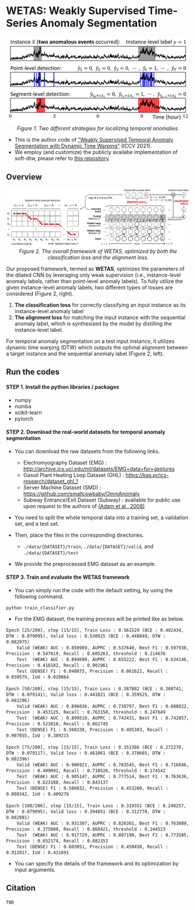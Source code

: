 # WETAS: Weakly Supervised Time-Series Anomaly Segmentation

<p align="center">
<img src="./figure/detection.png" width="500">
<br>
	<em> Figure 1. Two different strategies for localizing temporal anomalies. </em>	
</p>

- This is the author code of ["Weakly Supervised Temporal Anomaly Segmentation with Dynamic Time Warping"](https://to-be-updated) (ICCV 2021).
- We employ (and customize) the publicly availabe implementation of soft-dtw, please refer to [this repository](https://github.com/Maghoumi/pytorch-softdtw-cuda).

## Overview

<p align="center">
<img src="./figure/framework.png" width="1000">
<br>
	<em> Figure 2. The overall framework of WETAS, optimized by both the classification loss and the alignment loss. </em>
</p>

Our proposed framework, termed as **WETAS**, optimizes the parameters of the dilated CNN by leveraging only weak supervision (i.e., instance-level anomaly labels, rather than point-level anomaly labels).
To fully utilize the given instance-level anomaly labels, two different types of losses are considered (Figure 2, right).

1) **The classification loss** for correctly classifying an input instance as its instance-level anomaly label
2) **The alignment loss** for matching the input instance with the sequential anomaly label, which is synthesized by the model by distilling the instance-level label.

For temporal anomaly segmentation on a test input instance, it utilizes dynamic time warping (DTW) which outputs the optimal alignment between a target instance and the sequential anomaly label (Figure 2, left).

## Run the codes

#### STEP 1. Install the python libraries / packages

- numpy
- numba
- scikit-learn
- pytorch


#### STEP 2. Download the real-world datasets for temporal anomaly segmentation

- You can download the raw datasets from the following links.

  - Electromyography Dataset (EMG) : http://archive.ics.uci.edu/ml/datasets/EMG+data+for+gestures
  - Gasoil Plant Heating Loop Dataset (GHL) : https://kas.pr/ics-research/dataset_ghl_1
  - Server Machine Dataset (SMD) : https://github.com/smallcowbaby/OmniAnomaly
  - Subway Entrance/Exit Dataset (Subway) : available for public use upon request to the authors of [(Adam et al., 2008)](https://ieeexplore.ieee.org/document/4407716)

- You need to split the whole temporal data into a training set, a validation set, and a test set.
- Then, place the files in the corresponding directories.
  - `./data/{DATASET}/train`, `./data/{DATASET}/valid`, and `./data/{DATASET}/test`
- We provide the preprocessed EMG dataset as an example.


#### STEP 3. Train and evaluate the WETAS framework

- You can simply run the code with the default setting, by using the following command.

```
python train_classifier.py
```

- For the EMG dataset, the training process will be printed like as below.

```
Epoch [25/200], step [15/15], Train Loss : 0.561529 (BCE : 0.482434, DTW : 0.079095), Valid loss : 0.530925 (BCE : 0.448849, DTW : 0.082075)
	Valid (WEAK) AUC : 0.850989, AUPRC : 0.537640, Best F1 : 0.597938,  Precision : 0.547619, Recall : 0.605263, threshold : 0.214676
	Test  (WEAK) AUC : 0.894690, AUPRC : 0.655222, Best F1 : 0.634146, Precision : 0.418182, Recall : 0.901961
	Test (DENSE) F1 : 0.040875, Precision : 0.061622, Recall : 0.030579, IoU : 0.020864

Epoch [50/200], step [15/15], Train Loss : 0.387882 (BCE : 0.308741, DTW : 0.079141), Valid loss : 0.441821 (BCE : 0.359525, DTW : 0.082296)
	Valid (WEAK) AUC : 0.896036, AUPRC : 0.738797, Best F1 : 0.688822,  Precision : 0.453125, Recall : 0.763158, threshold : 0.247649
	Test  (WEAK) AUC : 0.899510, AUPRC : 0.743431, Best F1 : 0.742857, Precision : 0.523810, Recall : 0.862745
	Test (DENSE) F1 : 0.560338, Precision : 0.405383, Recall : 0.907055, IoU : 0.389215

Epoch [75/200], step [15/15], Train Loss : 0.351386 (BCE : 0.272270, DTW : 0.079117), Valid loss : 0.461061 (BCE : 0.378665, DTW : 0.082396)
	Valid (WEAK) AUC : 0.906921, AUPRC : 0.783545, Best F1 : 0.716846,  Precision : 0.409091, Recall : 0.710526, threshold : 0.174542
	Test  (WEAK) AUC : 0.905147, AUPRC : 0.777514, Best F1 : 0.763636, Precision : 0.623188, Recall : 0.843137
	Test (DENSE) F1 : 0.580832, Precision : 0.453260, Recall : 0.808342, IoU : 0.409276

Epoch [100/200], step [15/15], Train Loss : 0.319351 (BCE : 0.240257, DTW : 0.079095), Valid loss : 0.394851 (BCE : 0.312770, DTW : 0.082081)
	Valid (WEAK) AUC : 0.931307, AUPRC : 0.826301, Best F1 : 0.763889,  Precision : 0.375000, Recall : 0.868421, threshold : 0.244523
	Test  (WEAK) AUC : 0.917729, AUPRC : 0.807198, Best F1 : 0.773585, Precision : 0.652174, Recall : 0.882353
	Test (DENSE) F1 : 0.603051, Precision : 0.450450, Recall : 0.912017, IoU : 0.431691
```

- You can specify the details of the framework and its optimization by input arguments.

## Citation
```
TBD
```
